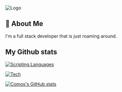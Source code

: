
![Logo](https://media.discordapp.net/attachments/1009029334222245919/1025073000225194004/20220929_073855.png?width=772&height=434)


## 🚀 About Me
I'm a full stack developer that is just roaming around.


## My Github stats

[![Scripting Languages](https://skillicons.dev/icons?i=js,ts,nodejs,html,css)](https://skillicons.dev)

[![Tech](https://skillicons.dev/icons?i=discord,bots,github,linux,heroku,express,electron,mongo)](https://skillicons.dev)

[![Comos's GitHub stats](https://github-readme-stats.vercel.app/api?username=iscosmos&theme=github_dark )](https://github.com/iscosmos)
